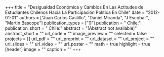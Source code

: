 +++
title = "Desigualdad Económica y Cambios En Las Actitudes de Estudiantes Chilenos Hacia La Participación Política En Chile"
date = "2012-01-01"
authors = ["Juan Carlos Castillo", "Daniel Miranda", "J Escobar", "Martin Bascope"]
publication_types = ["0"]
publication = " Chile:"
publication_short = " Chile:"
abstract = "(Abstract not available)"
abstract_short = ""
url_code = ""
image_preview = ""
selected = false
projects = []
url_pdf = ""
url_preprint = ""
url_dataset = ""
url_project = ""
url_slides = ""
url_video = ""
url_poster = ""
math = true
highlight = true
[header]
image = ""
caption = ""
+++
